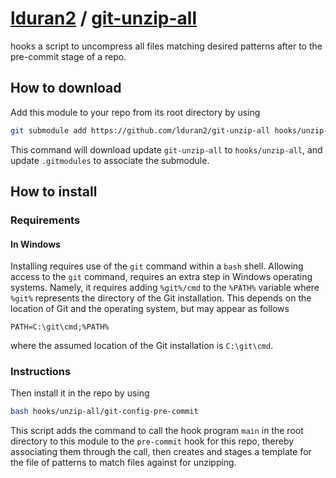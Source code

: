 # [lduran2] / [git-unzip-all]

hooks a script to uncompress all files matching desired patterns after
to the pre-commit stage of a repo.

## How to download

Add this module to your repo from its root directory by using
```bash
git submodule add https://github.com/lduran2/git-unzip-all hooks/unzip-all
```

This command will download update `git-unzip-all` to
`hooks/unzip-all`, and update `.gitmodules` to associate the
submodule.

## How to install

### Requirements

#### In Windows

Installing requires use of the `git` command within a `bash` shell.
Allowing access to the `git` command, requires an extra step in
Windows operating systems. Namely, it requires adding `%git%/cmd` to
the `%PATH%` variable where `%git%` represents the directory of the Git
installation.  This depends on the location of Git and the operating
system, but may appear as follows

```batch
PATH=C:\git\cmd;%PATH%
```

where the assumed location of the Git installation is `C:\git\cmd`.

### Instructions

Then install it in the repo by using
```bash
bash hooks/unzip-all/git-config-pre-commit
```

This script adds the command to call the hook program `main` in the
root directory to this module to the  `pre-commit` hook for this repo,
thereby associating them through the call, then creates and stages a
template for the file of patterns to match files against for unzipping.

[lduran2]: https://github.com/lduran2
[git-unzip-all]: https://github.com/lduran2/git-unzip-all
